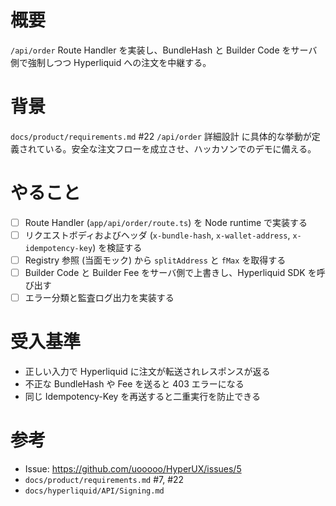 # 概要
`/api/order` Route Handler を実装し、BundleHash と Builder Code をサーバ側で強制しつつ Hyperliquid への注文を中継する。

# 背景
`docs/product/requirements.md` #22 `/api/order` 詳細設計 に具体的な挙動が定義されている。安全な注文フローを成立させ、ハッカソンでのデモに備える。

# やること
- [ ] Route Handler (`app/api/order/route.ts`) を Node runtime で実装する
- [ ] リクエストボディおよびヘッダ (`x-bundle-hash`, `x-wallet-address`, `x-idempotency-key`) を検証する
- [ ] Registry 参照 (当面モック) から `splitAddress` と `fMax` を取得する
- [ ] Builder Code と Builder Fee をサーバ側で上書きし、Hyperliquid SDK を呼び出す
- [ ] エラー分類と監査ログ出力を実装する

# 受入基準
- 正しい入力で Hyperliquid に注文が転送されレスポンスが返る
- 不正な BundleHash や Fee を送ると 403 エラーになる
- 同じ Idempotency-Key を再送すると二重実行を防止できる

# 参考
- Issue: https://github.com/uooooo/HyperUX/issues/5
- `docs/product/requirements.md` #7, #22
- `docs/hyperliquid/API/Signing.md`
